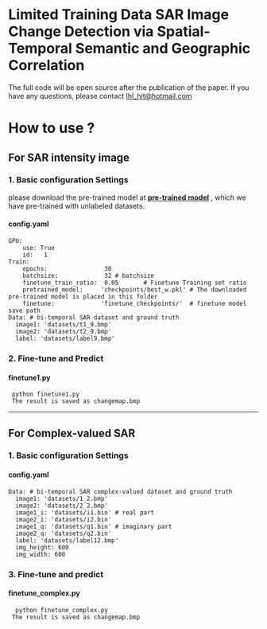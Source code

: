 # Limited Training Data SAR Image Change Detection via Spatial-Temporal Semantic and Geographic Correlation

The full code will be open source after the publication of the paper. If you have any questions, please contact lhl_hit@hotmail.com
# How to use ?
## For SAR intensity image 
  ###  1. Basic configuration Settings 
please download the pre-trained model at 
[**pre-trained model**](https://drive.google.com/file/d/1H-SrJZHFNBwFjwTMViVtEUznPc8bsDkH/view?usp=sharing)
, which we have pre-trained with unlabeled datasets.
  #### config.yaml
    GPU:
        use: True
        id:   1
    Train:    
        epochs:                30
        batchsize:             32 # batchsize
        finetune_train_ratio:  0.05       # Finetune Training set ratio 
        pretrained_model:     'checkpoints/best_w.pkl' # The downloaded pre-trained model is placed in this folder 
        finetune:             'finetune_checkpoints/'  # finetune model save path
    Data: # bi-temporal SAR dataset and ground truth
      image1: 'datasets/t1_9.bmp'
      image2: 'datasets/t2_9.bmp'
      label: 'datasets/label9.bmp'
    
### 2. Fine-tune and Predict
#### finetune1.py
     python finetune1.py
     The result is saved as changemap.bmp  

-------------------
## For Complex-valued SAR
    
###  1. Basic configuration Settings 
  #### config.yaml
    Data: # bi-temporal SAR complex-valued dataset and ground truth
      image1: 'datasets/1_2.bmp'
      image2: 'datasets/2_2.bmp'
      image1_i: 'datasets/i1.bin' # real part
      image2_i: 'datasets/i2.bin'
      image1_q: 'datasets/q1.bin' # imaginary part
      image2_q: 'datasets/q2.bin'
      label: 'datasets/label12.bmp'
      img_height: 600
      img_width: 600

### 3. Fine-tune and predict
#### finetune_complex.py
      python finetune_complex.py
     The result is saved as changemap.bmp 
